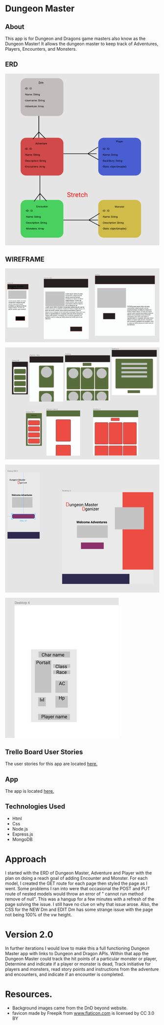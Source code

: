 # Dungeon Master

## About
This app is for Dungeon and Dragons game masters also know as the Dungeon Master! It allows the dungeon master to keep track of Adventures, Players, Encounters, and Monsters.


## ERD
![ERD](https://github.com/JasenABaker/Dungeon_Master/blob/master/public/images/Screen%20Shot%202018-01-03%20at%204.42.18%20PM.png)

## WIREFRAME
![WireFrame one](https://github.com/JasenABaker/Dungeon_Master/blob/master/public/images/Screen%20Shot%202018-01-03%20at%204.43.02%20PM.png)

![Wirefarme two](https://github.com/JasenABaker/Dungeon_Master/blob/master/public/images/Screen%20Shot%202018-01-03%20at%204.43.39%20PM.png)

![Wireframe three](https://github.com/JasenABaker/Dungeon_Master/blob/master/public/images/Screen%20Shot%202018-01-08%20at%2012.06.01%20PM.png)

![Wireframe four](https://github.com/JasenABaker/Dungeon_Master/blob/master/public/images/Screen%20Shot%202018-01-08%20at%2012.06.24%20PM.png)

## Trello Board User Stories
The user stories for this app are located [here.](https://trello.com/b/3zKTV2S6/project-two)


## App
The app is located [here.](https://murmuring-cliffs-92834.herokuapp.com/)

## Technologies Used

* Html
* Css
* Node.js
* Express.js
* MongoDB

# Approach
I started with the ERD of Dungeon Master, Adventure and Player with the plan on doing a reach goal of adding Encounter and Monster. For each model, I created the GET route for each page then styled the page as I went. Some problems I ran into were that occasional the POST and PUT route of nested models would throw an error of " cannot run method remove of null". This was a hangup for a few minutes with a refresh of the page solving the issue. I still have no clue on why that issue arose. Also, the CSS for the NEW Dm and EDIT Dm has some strange issue with the page not being 100% of the vw height. 

# Version 2.0
In further iterations I would love to make this a full functioning Dungeon Master app with links to Dungeon and Dragon APIs. Within that app the Dungeon Master could track the hit points of a particular monster or player, Determine and indicate if a player or monster is dead, Track initiative for players and monsters, read story points and instructions from the adventure and encounters, and indicate if an encounter is completed.

# Resources.
* Background images came from the DnD beyond website.
* favicon made by Freepik from www.flaticon.com is licensed by CC 3.0 BY




